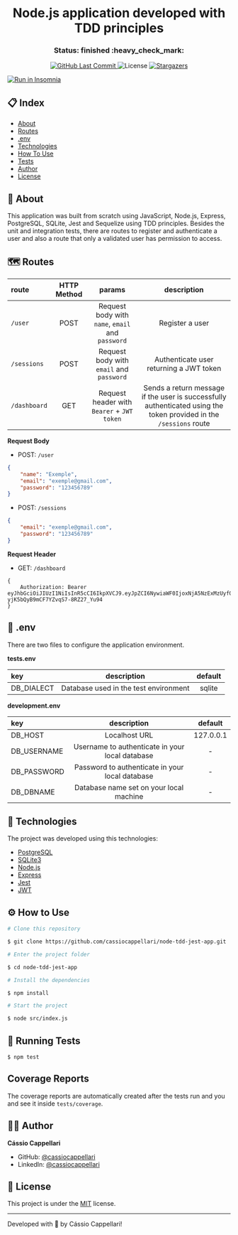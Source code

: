 <h1 align="center">Node.js application developed with TDD principles</h1>

<h3 align="center"> 
	Status: finished :heavy_check_mark:
</h3>

<p align="center">
<a href="https://github.com/cassiocappellari/node-tdd-jest-app/commits/main">
	<img alt="GitHub Last Commit" src="https://img.shields.io/github/last-commit/cassiocappellari/node-tdd-jest-app?color=black">
</a>
    
<img alt="License" src="https://img.shields.io/badge/license-MIT-black">

<a href="https://github.com/cassiocappellari/node-tdd-jest-app/stargazers">
	<img alt="Stargazers" src="https://img.shields.io/github/stars/cassiocappellari/node-tdd-jest-app?style=social">
</a>
</p>

<a href="https://insomnia.rest/run/?label=node-tdd-jest-app&uri=https%3A%2F%2Fraw.githubusercontent.com%2Fcassiocappellari%2Fnode-tdd-jest-app%2Fmaster%2FInsomnia_2021-01-03" target="_blank"><img src="https://insomnia.rest/images/run.svg" alt="Run in Insomnia"></a>

## 📋 Index

- [About](#-about)
- [Routes](#-routes)
- [.env](#-.env)
- [Technologies](#-technologies)
- [How To Use](#-how-to-use)
- [Tests](#-running-tests)
- [Author](#-author)
- [License](#-license)

## 🚀 About

This application was built from scratch using JavaScript, Node.js, Express, PostgreSQL, SQLite, Jest and Sequelize using TDD principles. Besides the unit and integration tests, there are routes to register and authenticate a user and also a route that only a validated user has permission to access.

## 🗺️ Routes

|route|HTTP Method|params|description
|:---|:---:|:---:|:---:
|`/user`|POST|Request body with `name`, `email` and `password`|Register a user
|`/sessions`|POST|Request body with `email` and `password`|Authenticate user returning a JWT token
|`/dashboard`|GET|Request header with `Bearer` + `JWT token`|Sends a return message if the user is successfully authenticated using the token provided in the `/sessions` route

**Request Body**

- POST: `/user`
```json
{
	"name": "Exemple",
	"email": "exemple@gmail.com",
	"password": "123456789"
}
```

- POST: `/sessions`
```json
{
	"email": "exemple@gmail.com",
	"password": "123456789"
}
```

**Request Header**

- GET: `/dashboard`
```
{
	Authorization: Bearer eyJhbGciOiJIUzI1NiIsInR5cCI6IkpXVCJ9.eyJpZCI6NywiaWF0IjoxNjA5NzExMzUyfQ.4zk2v94Iz5X8-yjK5bQyB9mCF7YZvqS7-8RZ27_Yu94
}
```

## 🔑 .env

There are two files to configure the application environment.

**tests.env**

|key|description|default
|:---|:---:|:---:
|DB_DIALECT|Database used in the test environment|sqlite

**development.env**

|key|description|default
|:---|:---:|:---:
|DB_HOST|Localhost URL|127.0.0.1
|DB_USERNAME|Username to authenticate in your local database| -
|DB_PASSWORD|Password to authenticate in your local database| -
|DB_DBNAME|Database name set on your local machine| -

## 🤖 Technologies

The project was developed using this technologies:

- [PostgreSQL](https://www.postgresql.org/)
- [SQLite3](https://www.sqlite.org/version3.html)
- [Node.js](https://nodejs.org/en/)
- [Express](https://expressjs.com/)
- [Jest](https://jestjs.io/)
- [JWT](https://www.npmjs.com/package/jsonwebtoken)

## ⚙ How to Use

```bash
# Clone this repository

$ git clone https://github.com/cassiocappellari/node-tdd-jest-app.git

# Enter the project folder

$ cd node-tdd-jest-app

# Install the dependencies

$ npm install

# Start the project

$ node src/index.js

```

## 🔬 Running Tests

```
$ npm test
```

## Coverage Reports

The coverage reports are automatically created after the tests run and you and see it inside `tests/coverage`.

## 👨‍🚀 Author

**Cássio Cappellari**

- GitHub: [@cassiocappellari](https://github.com/cassiocappellari)
- LinkedIn: [@cassiocappellari](https://www.linkedin.com/in/cassiocappellari/)

## 📝 License

This project is under the [MIT](./LICENSE) license.

---

Developed with 💚 by Cássio Cappellari!
